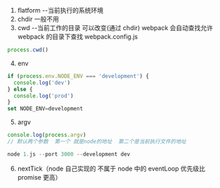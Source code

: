 1. flatform --当前执行的系统环境
2. chdir 一般不用
3. cwd --当前工作的目录 可以改变(通过 chdir) webpack 会自动查找允许 webpack 的目录下查找 webpack.config.js

```javascript
process.cwd()
```

4. env

```javascript
if (process.env.NODE_ENV === 'development') {
  console.log('dev')
} else {
  console.log('prod')
}
set NODE_ENV=development
```

5. argv

```javascript
console.log(process.argv)
// 默认两个参数  第一个 就是node的地址  第二个是当前执行文件的地址

node 1.js --port 3000 --development dev
```

6. nextTick（node 自己实现的 不属于 node 中的 eventLoop 优先级比 promise 更高）
